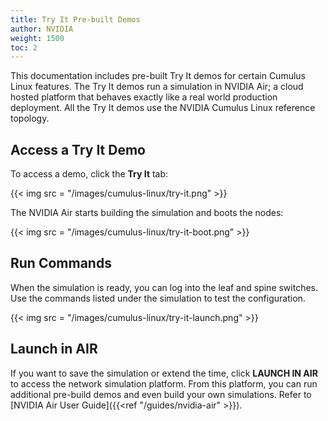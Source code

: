 ```yaml
---
title: Try It Pre-built Demos
author: NVIDIA
weight: 1500
toc: 2
---
```

This documentation includes pre-built Try It demos for certain Cumulus Linux features. The Try It demos run a simulation in NVIDIA Air; a cloud hosted platform that behaves exactly like a real world production deployment. All the Try It demos use the NVIDIA Cumulus Linux reference topology.

## Access a Try It Demo

To access a demo, click the **Try It** tab:

{{< img src = "/images/cumulus-linux/try-it.png" >}}

The NVIDIA Air starts building the simulation and boots the nodes:

{{< img src = "/images/cumulus-linux/try-it-boot.png" >}}

## Run Commands

When the simulation is ready, you can log into the leaf and spine switches. Use the commands listed under the simulation to test the configuration.

{{< img src = "/images/cumulus-linux/try-it-launch.png" >}}

## Launch in AIR

If you want to save the simulation or extend the time, click **LAUNCH IN AIR** to access the network simulation platform. From this platform, you can run additional pre-build demos and even build your own simulations. Refer to [NVIDIA Air User Guide]({{<ref "/guides/nvidia-air" >}}).
